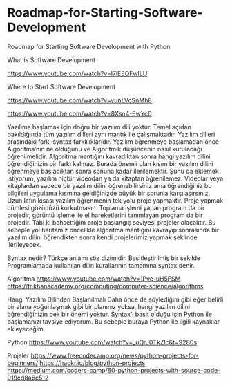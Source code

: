 # Roadmap-for-Starting-Software-Development
Roadmap for Starting Software Development with Python

What is Software Development

https://www.youtube.com/watch?v=I7lEEQFwlLU

Where to Start Software Development

https://www.youtube.com/watch?v=yunLVcSnMh8

https://www.youtube.com/watch?v=8Xsn4-EwYc0


Yazılıma başlamak için doğru bir yazılım dili yoktur. Temel açıdan bakıldığında tüm yazılım
dilleri aynı mantık ile çalışmaktadır. Yazılım dilleri arasındaki fark, syntax farklılıklarıdır.
Yazılım öğrenmeye başlamadan önce Algoritma’nın ne olduğunu ve Algoritmik düşüncenin
nasıl kurulacağı öğrenilmelidir. Algoritma mantığını kavradıktan sonra hangi yazılım dilini
öğrendiğinizin bir farkı kalmaz.
Burada önemli olan kısım bir yazılım dilini öğrenmeye başladıktan sonra sonuna kadar
ilerilemektir. Şunu da eklemek istiyorum, yazılım hiçbir videodan ya da kitaptan öğrenilemez.
Videolar veya kitaplardan sadece bir yazılım dilini öğrenebilirsiniz ama öğrendiğiniz bu bilgileri
uygulama kısmına geldiğinizde büyük bir sorunla karşılaşırsınız.
Uzun lafın kısası yazılım öğrenmenin tek yolu proje yapmaktır. Proje yapmak cümlesi
gözünüzü korkutmasın. Toplama işlemi yapan program da bir projedir, görüntü işleme ile el
hareketlerini tanımlayan program da bir projedir. Tabi ki bahsettiğim proje başlangıç seviyesi projeler
olacaktır.
Bu sebeple yol haritamız öncelikle algoritma mantığını kavrayıp sonrasında bir yazılım dilini
öğrendikten sonra kendi projelerimiz yapmak şeklinde ilerileyecek.

Syntax nedir?
Türkçe anlamı söz dizimidir. Basitleştirilmiş bir şekilde Programlamada kullanılan dilin kurallarının
tamamına syntax denir.

Algoritma
https://www.youtube.com/watch?v=1Pve-uH5FSM
https://tr.khanacademy.org/computing/computer-science/algorithms

Hangi Yazılım Dilinden Başlanılmalı
Daha önce de söylediğim gibi eğer belirli bir alana yoğunlaşmak gibi bir planınız yoksa, hangi
yazılım dilini öğrendiğinizin pek bir önemi yoktur.
Syntax’ı basit olduğu için Python ile başlamanızı tavsiye ediyorum. Bu sebeple buraya Python
ile ilgili kaynaklar ekleyeceğim.

Python
https://www.youtube.com/watch?v=_uQrJ0TkZlc&t=9280s

Projeler
https://www.freecodecamp.org/news/python-projects-for-beginners/
https://hackr.io/blog/python-projects
https://medium.com/coders-camp/60-python-projects-with-source-code-919cd8a6e512
